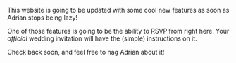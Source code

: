 This website is going to be updated with some cool new features as soon as Adrian stops being lazy!

One of those features is going to be the ability to RSVP from right here. Your _official_ wedding invitation will have the (simple) instructions on it.

Check back soon, and feel free to nag Adrian about it!